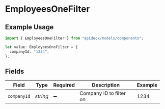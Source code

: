 # EmployeesOneFilter

## Example Usage

```typescript
import { EmployeesOneFilter } from "apideck/models/components";

let value: EmployeesOneFilter = {
  companyId: "1234",
};
```

## Fields

| Field                   | Type                    | Required                | Description             | Example                 |
| ----------------------- | ----------------------- | ----------------------- | ----------------------- | ----------------------- |
| `companyId`             | *string*                | :heavy_minus_sign:      | Company ID to filter on | 1234                    |